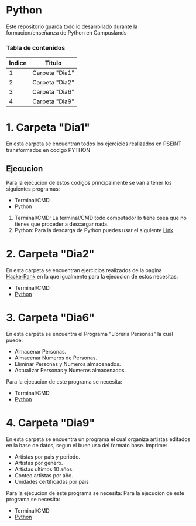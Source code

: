 # Python
Este repositorio guarda todo lo desarrollado durante la formacion/enseñanza de Python en Campuslands

### Tabla de contenidos
| Indice | Titulo  |
|--|--|
| 1 | Carpeta "Dia1"|
| 2 | Carpeta "Dia2"|
| 3 | Carpeta "Dia6"|
| 4 | Carpeta "Dia9"|

# 1. Carpeta "Dia1"
En esta carpeta se encuentran todos los ejercicios realizados en PSEINT transformados en codigo PYTHON
## Ejecucion
Para la ejecucion de estos codigos principalmente se van a tener los siguientes programas:
 - Terminal/CMD
 - Python

1. Terminal/CMD: La terminal/CMD todo computador lo tiene osea que no tienes que proceder a descargar nada.
2. Python: Para la descarga de Python puedes usar el siguiente [Link](https://www.python.org/downloads/)

# 2. Carpeta "Dia2"
En esta carpeta se encuentran ejercicios realizados de la pagina [HackerRank](https://www.hackerrank.com/domains/python) en la que igualmente para la ejecucion de estos necesitas:
-  Terminal/CMD
-  [Python](https://www.python.org/downloads/)

# 3. Carpeta "Dia6"
En esta carpeta se encuentra el Programa "Libreria Personas" la cual puede:
 - Almacenar Personas.
 - Almacenar Numeros de Personas.
 - Eliminar Personas y Numeros almacenados.
 - Actualizar Personas y Numeros almacenados.

 Para la ejecucion de este programa se necesita:
 -  Terminal/CMD
 -  [Python](https://www.python.org/downloads/)
# 4. Carpeta "Dia9"
En esta carpeta se encuentra un programa el cual organiza artistas editados en la base de datos, segun el buen uso del formato base.
Imprime:
 - Artistas por pais y periodo.
 - Artistas por genero.
 - Artistas ultimos 10 años.
 - Conteo artistas por año.
 - Unidades certificadas por pais

Para la ejecucion de este programa se necesita:
Para la ejecucion de este programa se necesita:
 -  Terminal/CMD
 -  [Python](https://www.python.org/downloads/)